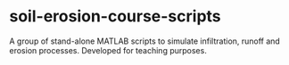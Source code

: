 # soil-erosion-course-scripts
A group of stand-alone MATLAB scripts to simulate infiltration, runoff and erosion processes. Developed for teaching purposes.
